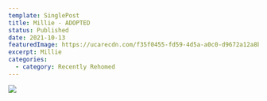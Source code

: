 ```yaml
---
template: SinglePost
title: Millie - ADOPTED
status: Published
date: 2021-10-13
featuredImage: https://ucarecdn.com/f35f0455-fd59-4d5a-a0c0-d9672a12a8bf/-/crop/506x360/14,66/-/preview/
excerpt: Millie
categories:
  - category: Recently Rehomed
---
```





![](https://ucarecdn.com/6afdf8ac-0b48-4ccf-b1dc-5cd705c01fea/)